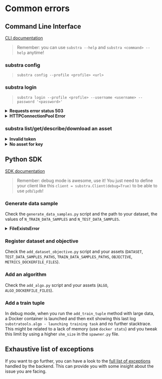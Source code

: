 # Common errors

## Command Line Interface

[CLI documentation](https://github.com/SubstraFoundation/substra/blob/master/references/cli.md)

> Remember: you can use `substra --help` and `substra <command> --help` anytime!

### substra config

> `substra config --profile <profile> <url>`

### substra login

> `substra login --profile <profile> --username <username> --password '<password>'`

<details>
<summary><b>Requests error status 503</b></summary>

```sh
Requests error status 503: <html>
<head><title>503 Service Temporarily Unavailable</title></head>
    <body>
        <center><h1>503 Service Temporarily Unavailable</h1></center>
        <hr><center>openresty/1.15.8.2</center>
    </body>
</html>
Error: Request failed: HTTPError: 503 Server Error: Service Temporarily Unavailable for url: http://substra-backend.node-1.com/api-token-auth/
```

This issue is likely to be related to the server-side, and it indicates that the server is not responding (correctly). You can either try later or get in touch with the server administrator.
You can also try to reach the `/readiness` route to see if you get an `OK` answer, for example: `curl substra-backend.node-1.com/readiness`.
</details>

<details>
<summary><b>HTTPConnectionPool Error</b></summary>

```sh
Error: Request failed: ConnectionError: HTTPConnectionPool(host='<url>', port=8000): Max retries exceeded with url: /api-token-auth/ 
(Caused by NewConnectionError('<urllib3.connection.HTTPConnection object at 0x109f80c88>: Failed to establish a new connection: [Errno 61] Connection refused',))
```

This error occurs when you make more than X login calls in a given minute. You just need to wait a bit for it to disappear. The value of X depends on which value you set for the `DEFAULT_THROTTLE_RATES` environment variable. Default value when launching with skaffold is 120. (tips from [jmorel](https://github.com/jmorel) [here](https://github.com/SubstraFoundation/substra/issues/209))
</details>

### substra list/get/describe/download an asset

<details>
<summary><b>Invalid token</b></summary>

```sh
substra list dataset --profile node-1

Requests error status 401: {"detail":"Invalid token."}
Error: Request failed: AuthenticationError: 401 Client Error: Unauthorized for url: http://substra-backend.node-1.com/data_manager/
```

Please login again in order to refresh the token.
</details>

<details>
<summary><b>No asset for key <KEY></b></summary>

```sh
get dataset 09c741742ec4ce10360e0dcd1ca0b8ecf8edf97263593d5f6b1ce6c657d54c8c --profile node-1
Requests error status 404: {"message":"no asset for key 09c741742ec4ce10360e0dcd1ca0b8ecf8edf97263593d5f6b1ce6c657d54c8c"}
Error: Request failed: NotFound: 404 Client Error: Not Found for url: http://substra-backend.node-1.com/data_manager/09c741742ec4ce10360e0dcd1ca0b8ecf8edf97263593d5f6b1ce6c657d54c8c/
```

Please check the item key you are providing (with `substra list <ASSET>`).

</details>

## Python SDK

[SDK documentation](https://github.com/SubstraFoundation/substra/blob/master/references/sdk.md)

> Remember: debug mode is awesome, use it! You just need to define your client like this `client = substra.Client(debug=True)`
> to be able to use `pdb`/`ipdb`!

### Generate data sample

Check the `generate_data_samples.py` script and the path to your dataset, the values of `N_TRAIN_DATA_SAMPLES` and `N_TEST_DATA_SAMPLES`.

<details>
<summary><b>FileExistsError</b></summary>
This indicates that the `train_data_samples` & `test_data_samples` have already been generated in the `assets` folder. This means that you will need to remove it before re-generating data samples.
</details>

### Register dataset and objective

Check the `add_dataset_objective.py` script and your assets (`DATASET`, `TEST_DATA_SAMPLES_PATHS`, `TRAIN_DATA_SAMPLES_PATHS`, `OBJECTIVE`, `METRICS_DOCKERFILE_FILES`).

### Add an algorithm

Check the `add_algo.py` script and your assets (`ALGO`, `ALGO_DOCKERFILE_FILES`).

### Add a train tuple

In debug mode, when you run the `add_train_tuple` method with large data, a Docker container is launched and then exit showing this last log `substratools.algo - launching training task` and no further stacktrace. This might be related to a lack of memory (use `docker stats`) and you tweak this limit by using a higher `shm_size` in the `spawner.py` file.

## Exhaustive list of exceptions

If you want to go further, you can have a look to the [full list of exceptions](https://github.com/SubstraFoundation/substra-backend/blob/master/backend/substrapp/tasks/exceptions.json) handled by the backend. This can provide you with some insight about the issue you are facing.
